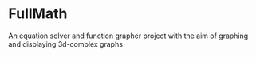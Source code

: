 # FullMath
An equation solver and function grapher project with the aim of graphing and displaying 3d-complex graphs
